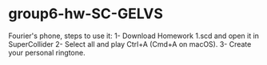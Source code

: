 # group6-hw-SC-GELVS
Fourier's phone, steps to use it:
1- Download Homework 1.scd and open it in SuperCollider
2- Select all and play Ctrl+A (Cmd+A on macOS).
3- Create your personal ringtone.
